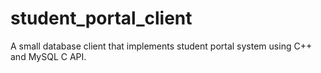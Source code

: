 # student_portal_client
A small database client that implements student portal system using C++ and MySQL C API.
